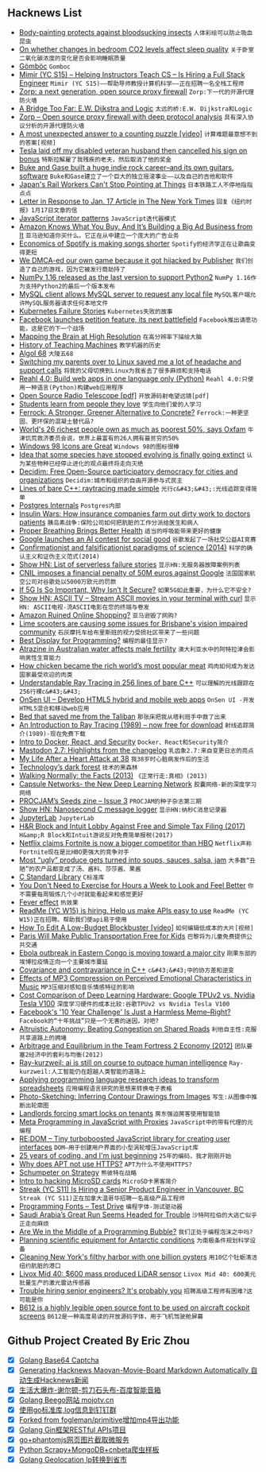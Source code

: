 ## Hacknews List


- [Body-painting protects against bloodsucking insects](https://www.sciencedaily.com/releases/2019/01/190117122711.htm)  `人体彩绘可以防止吸血昆虫`
- [On whether changes in bedroom CO2 levels affect sleep quality](https://www.gwern.net/zeo/CO2)  `关于卧室二氧化碳浓度的变化是否会影响睡眠质量`
- [Gömböc](https://en.wikipedia.org/wiki/G%C3%B6mb%C3%B6c)  `Gomboc`
- [Mimir (YC S15) – Helping Instructors Teach CS – Is Hiring a Full Stack Engineer](https://mimir.breezy.hr/p/0351ca82a709-full-stack-engineer)  `Mimir (YC S15)——帮助导师教授计算机科学——正在招聘一名全栈工程师`
- [Zorp: a next generation, open source proxy firewall](https://zorp-gpl-tutorial.readthedocs.io/en/latest/index.html)  `Zorp:下一代的开源代理防火墙`
- [A Bridge Too Far: E.W. Dijkstra and Logic](https://vanemden.wordpress.com/2018/07/21/dijkstra-and-logic)  `太远的桥:E.W. Dijkstra和Logic`
- [Zorp – Open source proxy firewall with deep protocol analysis](http://balasys.github.io/zorp/about/)  `具有深入协议分析的开源代理防火墙`
- [A most unexpected answer to a counting puzzle [video]](https://www.youtube.com/watch?v=HEfHFsfGXjs)  `计算难题最意想不到的答案[视频]`
- [Tesla laid off my disabled veteran husband then cancelled his sign on bonus](https://twitter.com/_kariedaway_/status/1086913043932446721)  `特斯拉解雇了我残疾的老夫，然后取消了他的奖金`
- [Buke and Gase built a huge indie rock career–and its own guitars, software](https://arstechnica.com/gaming/2019/01/how-buke-and-gase-built-a-huge-indie-rock-career-and-its-own-guitars-software/)  `Buke和Gase建立了一个巨大的独立摇滚事业——以及自己的吉他和软件`
- [Japan&#39;s Rail Workers Can&#39;t Stop Pointing at Things](https://www.atlasobscura.com/articles/pointing-and-calling-japan-trains)  `日本铁路工人不停地指指点点`
- [Letter in Response to Jan. 17 Article in The New York Times](https://reich.hms.harvard.edu/letter-response-jan-17-article-new-york-times)  `回复《纽约时报》1月17日文章的信`
- [JavaScript iterator patterns](https://loige.co/javascript-iterator-patterns)  `JavaScript迭代器模式`
- [Amazon Knows What You Buy. And It’s Building a Big Ad Business from It](https://www.nytimes.com/2019/01/20/technology/amazon-ads-advertising.html)  `亚马逊知道你买什么。它正在从中建立一个庞大的广告业务`
- [Economics of Spotify is making songs shorter](https://qz.com/1519823/is-spotify-making-songs-shorter/)  `Spotify的经济学正在让歌曲变得更短`
- [We DMCA-ed our own game because it got hijacked by Publisher](https://www.reddit.com/r/gamedev/comments/ai80zd/we_dmcaed_our_own_game_last_week_because_it_got/)  `我们创造了自己的游戏，因为它被发行商劫持了`
- [NumPy 1.16 released as the last version to support Python2](https://github.com/numpy/numpy/blob/master/doc/release/1.16.0-notes.rst)  `NumPy 1.16作为支持Python2的最后一个版本发布`
- [MySQL client allows MySQL server to request any local file](https://gwillem.gitlab.io/2019/01/20/sites-hacked-via-mysql-protocal-flaw/)  `MySQL客户端允许MySQL服务器请求任何本地文件`
- [Kubernetes Failure Stories](https://srcco.de/posts/kubernetes-failure-stories.html)  `Kubernetes失败的故事`
- [Facebook launches petition feature, its next battlefield](https://techcrunch.com/2019/01/20/facebook-community-actions/)  `Facebook推出请愿功能，这是它的下一个战场`
- [Mapping the Brain at High Resolution](http://news.mit.edu/2019/mapping-brain-high-resolution-0117)  `在高分辨率下描绘大脑`
- [History of Teaching Machines](http://teachingmachin.es/timeline.html)  `教学机器的历史`
- [Algol 68](https://mraths.org.uk/?page_id=2862)  `大陵五68`
- [Switching my parents over to Linux saved me a lot of headache and support calls](https://write.as/simonfrey/how-switching-my-parents-over-to-linux-saved-me-a-lot-of-headache-and-support)  `将我的父母切换到Linux为我省去了很多麻烦和支持电话`
- [Reahl 4.0: Build web apps in one language only (Python)](https://www.reahl.org/)  `Reahl 4.0:只使用一种语言(Python)构建web应用程序`
- [Open Source Radio Telescope [pdf]](https://www.gnuradio.org/grcon/grcon18/presentations/open_source_radio_telescopes/2-John_Makous-OSRT.pdf)  `开放源码射电望远镜[pdf]`
- [Students learn from people they love](https://www.nytimes.com/2019/01/17/opinion/learning-emotion-education.html)  `学生向他们爱的人学习`
- [Ferrock: A Stronger, Greener Alternative to Concrete?](https://buildabroad.org/2016/09/27/ferrock/)  `Ferrock:一种更坚固、更环保的混凝土替代品?`
- [World&#39;s 26 richest people own as much as poorest 50%, says Oxfam](https://www.theguardian.com/business/2019/jan/21/world-26-richest-people-own-as-much-as-poorest-50-per-cent-oxfam-report)  `牛津饥荒救济委员会说，世界上最富有的26人拥有最贫穷的50%`
- [Windows 98 Icons are Great](https://alexmeub.com/old-windows-icons/)  `Windows 98的图标很棒`
- [Idea that some species have stopped evolving is finally going extinct](http://nautil.us/issue/68/context/the-rise-and-fall-of-the-living-fossil-rp)  `认为某些物种已经停止进化的观点最终将走向灭绝`
- [Decidim: Free Open-Source participatory democracy for cities and organizations](https://decidim.org/)  `Decidim:城市和组织的自由开源参与式民主`
- [Lines of bare C&#43;&#43;: raytracing made simple](https://github.com/ssloy/tinyraytracer/wiki)  `光行c&#43;&#43;:光线追踪变得简单`
- [Postgres Internals](http://www.interdb.jp/pg/index.html)  `Postgres内部`
- [Insulin Wars: How insurance companies farm out dirty work to doctors patients](https://www.nytimes.com/2019/01/18/opinion/cost-insurance-diabetes-insulin.html)  `胰岛素战争:保险公司如何把肮脏的工作分派给医生和病人`
- [Proper Breathing Brings Better Health](https://www.scientificamerican.com/article/proper-breathing-brings-better-health/)  `适当的呼吸能带来更好的健康`
- [Google launches an AI contest for social good](https://ai.google/social-good/impact-challenge)  `谷歌发起了一场社交公益AI竞赛`
- [Confirmationist and falsificationist paradigms of science (2014)](https://statmodeling.stat.columbia.edu/2014/09/05/confirmationist-falsificationist-paradigms-science/)  `科学的确认主义和证伪主义范式(2014)`
- [Show HN: List of serverless failure stories](https://github.com/cristim/serverless-failure-stories)  `显示HN:无服务器故障案例列表`
- [CNIL imposes a financial penalty of 50M euros against Google](https://www.cnil.fr/en/cnils-restricted-committee-imposes-financial-penalty-50-million-euros-against-google-llc)  `法国国家航空公司对谷歌处以5000万欧元的罚款`
- [If 5G Is So Important, Why Isn’t It Secure?](https://www.nytimes.com/2019/01/21/opinion/5g-cybersecurity-china.html)  `如果5G如此重要，为什么它不安全?`
- [Show HN: ASCII TV – Stream ASCII movies in your terminal with curl](https://github.com/martinraison/ascii-tv)  `显示HN: ASCII电视-流ASCII电影在您的终端与卷发`
- [Amazon Ruined Online Shopping?](https://www.theatlantic.com/technology/archive/2019/01/amazon-made-online-commerce-bewildering/580660/)  `亚马逊毁了网购?`
- [Lime scooters are causing some issues for Brisbane&#39;s vision impaired community](https://www.abc.net.au/news/2019-01-21/lime-scooters-cause-issues-for-vision-impaired-residents/10731510)  `石灰摩托车给布里斯班的视力受损社区带来了一些问题`
- [Best Display for Programming?](https://hackernoon.com/the-best-display-for-programming-8aad0be4227d)  `编程的最佳显示?`
- [Atrazine in Australian water affects male fertility](https://medicalxpress.com/news/2019-01-safe-herbicide-australian-affects-male.html)  `澳大利亚水中的阿特拉津会影响男性生育能力`
- [How chicken became the rich world’s most popular meat](https://www.economist.com/international/2019/01/19/how-chicken-became-the-rich-worlds-most-popular-meat)  `鸡肉如何成为发达国家最受欢迎的肉类`
- [Understandable Ray Tracing in 256 lines of bare C&#43;&#43;](https://github.com/ssloy/tinyraytracer)  `可以理解的光线跟踪在256行裸c&#43;&#43;`
- [OnSen UI – Develop HTML5 hybrid and mobile web apps](https://onsen.io/)  `OnSen UI -开发HTML5混合和移动web应用`
- [Bed that saved me from the Taliban](https://www.bbc.co.uk/news/stories-46882917)  `那张床把我从塔利班手中救了出来`
- [An Introduction to Ray Tracing (1989) – now free for download](http://www.realtimerendering.com/blog/an-introduction-to-ray-tracing-is-now-free-for-download/)  `射线追踪简介(1989)-现在免费下载`
- [Intro to Docker, React, and Security](https://gooddebate.org/2019/01/docker-react-and-security/)  `Docker、React和Security简介`
- [Mastodon 2.7: Highlights from the changelog](https://blog.joinmastodon.org/2019/01/mastodon-2.7/)  `乳齿象2.7:来自变更日志的亮点`
- [My Life After a Heart Attack at 38](https://www.nytimes.com/2019/01/19/opinion/sunday/heart-attack-young-men.html)  `我38岁时心脏病发作后的生活`
- [Technology’s dark forest](https://techcrunch.com/2019/01/20/technologys-dark-forest/)  `技术的黑森林`
- [Walking Normally: the Facts (2013)](http://www.newyorker.com/magazine/2013/09/09/walking-normally-the-facts)  `《正常行走:真相》(2013)`
- [Capsule Networks- the New Deep Learning Network](https://towardsdatascience.com/capsule-networks-the-new-deep-learning-network-bd917e6818e8)  `胶囊网络-新的深度学习网络`
- [PROCJAM’s Seeds zine – Issue 3](http://www.procjam.com/seeds/issues/3/)  `PROCJAM的种子杂志第三期`
- [Show HN: Nanosecond C message logger](item?id=18954890)  `显示HN:纳秒C消息记录器`
- [JupyterLab](https://jupyterlab.readthedocs.io/en/stable/)  `JupyterLab`
- [H&amp;R Block and Intuit Lobby Against Free and Simple Tax Filing (2017)](https://www.propublica.org/article/filing-taxes-could-be-free-simple-hr-block-intuit-lobbying-against-it)  `H&amp;R Block和Intuit游说反对免费简单报税(2017)`
- [Netflix claims Fortnite is now a bigger competitor than HBO](http://www.gamasutra.com/view/news/334702/Netflix_claims_Fortnite_is_now_a_bigger_competitor_than_HBO.php)  `Netflix声称Fortnite现在是比HBO更强大的竞争对手`
- [Most “ugly” produce gets turned into soups, sauces, salsa, jam](https://twitter.com/SarahTaber_bww/status/1086055092321697794)  `大多数“丑陋”的农产品都变成了汤、酱料、莎莎酱、果酱`
- [C Standard Library](https://begriffs.com/posts/2019-01-19-inside-c-standard-lib.html)  `C标准库`
- [You Don&#39;t Need to Exercise for Hours a Week to Look and Feel Better](https://www.inc.com/christina-desmarais/15-minutes-a-day-is-all-it-takes-to-be-more-fit-according-to-science.html)  `你不需要每周锻炼几个小时就能看起来和感觉更好`
- [Fever effect](https://embraceasd.com/the-fever-effect/)  `热效果`
- [ReadMe (YC W15) is hiring. Help us make APIs easy to use](http://readme.io/careers)  `ReadMe (YC W15)正在招聘。帮助我们使api易于使用`
- [How To Edit A Low-Budget Blockbuster [video]](https://www.youtube.com/watch?v=yYd-3mTr_2I)  `如何编辑低成本的大片[视频]`
- [Paris Will Make Public Transportation Free for Kids](https://www.citylab.com/transportation/2019/01/paris-metro-tickets-prices-kids-bus-ride-disability-fares/580759/)  `巴黎将为儿童免费提供公共交通`
- [Ebola outbreak in Eastern Congo is moving toward a major city](https://www.vox.com/science-and-health/2019/1/18/18188199/drc-ebola-outbreak)  `刚果东部的埃博拉疫情正向一个主要城市蔓延`
- [Covariance and contravariance in C&#43;&#43;](https://quuxplusone.github.io/blog/2019/01/20/covariance-and-contravariance/)  `c&#43;&#43;中的协方差和逆变`
- [Effects of MP3 Compression on Perceived Emotional Characteristics in Music](http://www.aes.org/e-lib/browse.cfm?elib=18523)  `MP3压缩对感知音乐情感特征的影响`
- [Cost Comparison of Deep Learning Hardware: Google TPUv2 vs. Nvidia Tesla V100](https://medium.com/bigdatarepublic/cost-comparison-of-deep-learning-hardware-google-tpuv2-vs-nvidia-tesla-v100-3c63fe56c20f)  `深度学习硬件的成本比较:谷歌TPUv2 vs Nvidia Tesla V100`
- [Facebook&#39;s &#39;10 Year Challenge&#39; Is Just a Harmless Meme–Right?](https://www.wired.com/story/facebook-10-year-meme-challenge/)  `Facebook的“十年挑战”只是一个无害的迷因，对吧?`
- [Altruistic Autonomy: Beating Congestion on Shared Roads](http://ai.stanford.edu/blog/altruistic-autonomy/)  `利他自主性:克服共享道路上的拥堵`
- [Arbitrage and Equilibrium in the Team Fortress 2 Economy (2012)](http://blogs.valvesoftware.com/economics/arbitrage-and-equilibrium-in-the-team-fortress-2-economy/)  `团队要塞2经济中的套利与均衡(2012)`
- [Ray-kurzweil: ai is still on course to outpace human intelligence](https://www.grayscott.com/seriouswonder-//ray-kurzweil-ai-is-still-on-course-to-outpace-human-intelligence)  `Ray-kurzweil:人工智能仍在超越人类智能的道路上`
- [Applying programming language research ideas to transform spreadsheets](https://www.microsoft.com/en-us/research/blog/influencing-mainstream-software-applying-programming-language-research-ideas-to-transform-spreadsheets/?OCID=msr_blog_PLspreadsheets_popl_highlights)  `应用编程语言研究的思想来转换电子表格`
- [Photo-Sketching: Inferring Contour Drawings from Images](https://arxiv.org/abs/1901.00542)  `写生:从图像中推断出轮廓图`
- [Landlords forcing smart locks on tenants](https://twitter.com/hacks4pancakes/status/1086000837615382529)  `房东强迫房客使用智能锁`
- [Meta Programming in JavaScript with Proxies](https://itnext.io/meta-programming-in-javascript-with-proxies-64fa4898070e)  `JavaScript中的带有代理的元编程`
- [RE:DOM – Tiny turboboosted JavaScript library for creating user interfaces](https://redom.js.org/)  `DOM—用于创建用户界面的小型涡轮增压JavaScript库`
- [25 years of coding, and I&#39;m just beginning](https://dev.to/dechamp/25-years-of-coding-and-im-just-beginning-442n)  `25年的编码，我才刚刚开始`
- [Why does APT not use HTTPS?](https://whydoesaptnotusehttps.com/)  `APT为什么不使用HTTPS?`
- [Schumpeter on Strategy](http://reactionwheel.net/2019/01/schumpeter-on-strategy.html)  `熊彼特在战略`
- [Intro to hacking MicroSD cards](http://bunniestudios.com/blog/?p=3554)  `MicroSD卡黑客简介`
- [Streak (YC S11) Is Hiring a Senior Product Engineer in Vancouver, BC](https://www.streak.com/careers/product-engineer)  `Streak (YC S11)正在加拿大温哥华招聘一名高级产品工程师`
- [Programming Fonts – Test Drive](http://app.programmingfonts.org/)  `编程字体-测试驱动器`
- [Saudi Arabia’s Great Run Seems Headed for Trouble](https://www.bloomberg.com/opinion/articles/2019-01-04/saudis-faces-cheap-oil-social-liberalization-climate-change)  `沙特阿拉伯的大逃亡似乎正走向麻烦`
- [Are We in the Middle of a Programming Bubble?](https://thinkfaster.co/2019/01/are-we-in-the-middle-of-a-giant-programming-bubble/)  `我们正处于编程泡沫之中吗?`
- [Planning scientific equipment for Antarctic conditions](http://www.antarctica.gov.au/science/science-support/scientific-equipment)  `为南极条件规划科学设备`
- [Cleaning New York&#39;s filthy harbor with one billion oysters](https://www.cnn.com/2019/01/16/tech/billion-oyster-project/index.html)  `用10亿个牡蛎清洁纽约肮脏的港口`
- [Livox Mid 40: $600 mass produced LiDAR sensor](https://www.livoxtech.com/mid-40-and-mid-100)  `Livox Mid 40: 600美元批量生产的激光雷达传感器`
- [Trouble hiring senior engineers? It&#39;s probably you](https://hiringengineersbook.com/post/trouble-hiring/)  `招聘高级工程师有困难?这可能是你`
- [B612 is a highly legible open source font to be used on aircraft cockpit screens](http://b612-font.com)  `B612是一种高度易读的开放源码字体，用于飞机驾驶舱屏幕`

## Github Project Created By Eric Zhou

- [x] [Golang Base64 Captcha](https://github.com/mojocn/base64Captcha)
- [x] [Generating Hacknews Maoyan-Movie-Board Markdown Automatically 自动生成Hacknews新闻](https://github.com/dejavuzhou/md-genie)
- [x] [生活大爆炸-谢尔顿-剪刀石头布-百度智能音箱](https://github.com/mojocn/dueros-bang-game)
- [x] [Golang Beego网站 mojotv.cn](https://github.com/mojocn/www.mojotv.cn)
- [x] [使用go标准库,log信息到钉钉群](https://github.com/mojocn/dooger)
- [x] [Forked from fogleman/primitive增加mp4导出功能](https://github.com/mojocn/primitive)
- [x] [Golang Gin框架RESTful APIs项目](https://github.com/JJJJJJJerk/ezier-golang-web-api-framework)
- [x] [go+phantomjs网页图片截取微服务](https://github.com/mojocn/screen_shot)
- [x] [Python Scrapy+MongoDB+cnbeta爬虫样板](https://github.com/mojocn/scrapy_mongodb_boilerplate_cnbeta)
- [x] [Golang Geolocation Ip转换到省市](https://github.com/mojocn/ip2location)